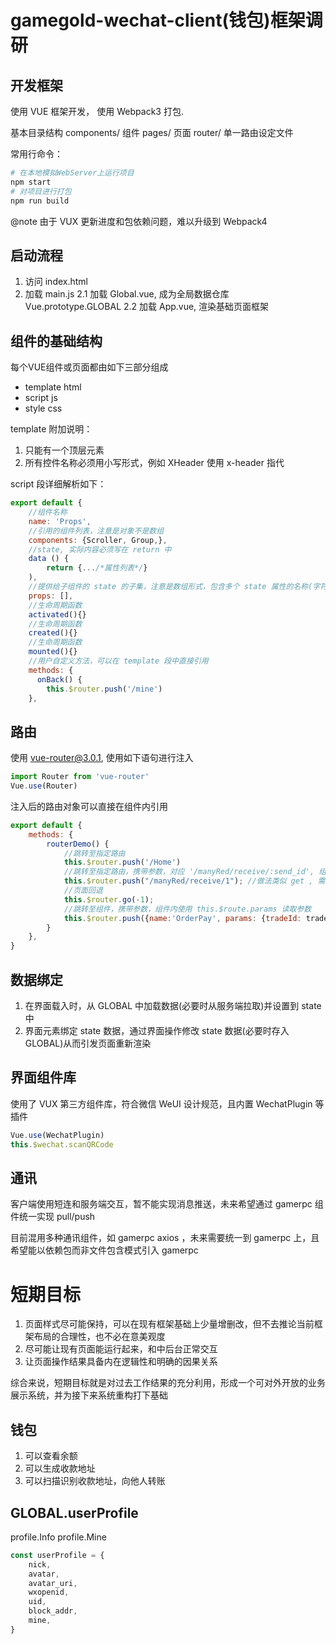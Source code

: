 # gamegold-wechat-client(钱包)框架调研

## 开发框架

使用 VUE 框架开发， 使用 Webpack3 打包. 

基本目录结构
    components/     组件
    pages/          页面
    router/         单一路由设定文件

常用行命令：

```bash
# 在本地模拟WebServer上运行项目
npm start
# 对项目进行打包
npm run build
```

@note 由于 VUX 更新进度和包依赖问题，难以升级到 Webpack4

## 启动流程

1. 访问 index.html
2. 加载 main.js
    2.1 加载 Global.vue, 成为全局数据仓库 Vue.prototype.GLOBAL 
    2.2 加载 App.vue, 渲染基础页面框架

## 组件的基础结构

每个VUE组件或页面都由如下三部分组成
- template    html
- script      js
- style       css

template 附加说明：

1. 只能有一个顶层元素
2. 所有控件名称必须用小写形式，例如 XHeader 使用 x-header 指代

script 段详细解析如下：

```js
export default {
    //组件名称
    name: 'Props',
    //引用的组件列表，注意是对象不是数组
    components: {Scroller, Group,},
    //state, 实际内容必须写在 return 中
    data () {
        return {.../*属性列表*/}
    ),
    //提供给子组件的 state 的子集，注意是数组形式，包含多个 state 属性的名称(字符串形式)
    props: [],
    //生命周期函数
    activated(){}
    //生命周期函数
    created(){}
    //生命周期函数
    mounted(){}
    //用户自定义方法，可以在 template 段中直接引用
    methods: {
      onBack() {
        this.$router.push('/mine')
    },
```

## 路由

使用 vue-router@3.0.1, 使用如下语句进行注入

```js
import Router from 'vue-router'
Vue.use(Router)
```

注入后的路由对象可以直接在组件内引用
```js
export default {
    methods: {
        routerDemo() {
            //跳转至指定路由
            this.$router.push('/Home')
            //跳转至指定路由，携带参数，对应 '/manyRed/receive/:send_id', 组件内使用 this.$route.params.send_id 读取参数
            this.$router.push("/manyRed/receive/1"); //做法类似 get , 需要为特定调用形式提前设定路由
            //页面回退
            this.$router.go(-1);
            //跳转至组件，携带参数，组件内使用 this.$route.params 读取参数
            this.$router.push({name:'OrderPay', params: {tradeId: tradeId}}); //做法类似 post, 不需要为特定调用形式提前设定路由
        }
    },
}
```

## 数据绑定

1. 在界面载入时，从 GLOBAL 中加载数据(必要时从服务端拉取)并设置到 state 中
2. 界面元素绑定 state 数据，通过界面操作修改 state 数据(必要时存入 GLOBAL)从而引发页面重新渲染

## 界面组件库

使用了 VUX 第三方组件库，符合微信 WeUI 设计规范，且内置 WechatPlugin 等插件

```js
Vue.use(WechatPlugin)
this.$wechat.scanQRCode
```

## 通讯

客户端使用短连和服务端交互，暂不能实现消息推送，未来希望通过 gamerpc 组件统一实现 pull/push

目前混用多种通讯组件，如 gamerpc  axios ，未来需要统一到 gamerpc 上，且希望能以依赖包而非文件包含模式引入 gamerpc

# 短期目标

1. 页面样式尽可能保持，可以在现有框架基础上少量增删改，但不去推论当前框架布局的合理性，也不必在意美观度
2. 尽可能让现有页面能运行起来，和中后台正常交互
3. 让页面操作结果具备内在逻辑性和明确的因果关系

综合来说，短期目标就是对过去工作结果的充分利用，形成一个可对外开放的业务展示系统，并为接下来系统重构打下基础

## 钱包

1. 可以查看余额
2. 可以生成收款地址
3. 可以扫描识别收款地址，向他人转账

## GLOBAL.userProfile

profile.Info
profile.Mine

```js
const userProfile = {
    nick,
    avatar,
    avatar_uri,
    wxopenid,
    uid,
    block_addr,
    mine,
}
```
